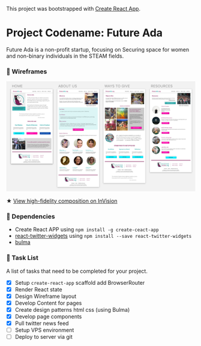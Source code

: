 This project was bootstrapped with [Create React App](https://github.com/facebookincubator/create-react-app).


# Project Codename: Future Ada
Future Ada is a non-profit startup, focusing on Securing space for women and non-binary individuals in the STEAM fields.

### 📝 Wireframes

![high fidelity wireframe](images/FutureAda.png)

★ [View high-fidelity composition on InVision](https://invis.io/BRKX7C0U4GS#/303030945_HOME)


### 🐙 Dependencies
* Create React APP using `npm install -g create-ceact-app`
* [react-twitter-widgets](https://www.npmjs.com/package/react-twitter-widgets) 
 using `npm install --save react-twitter-widgets`
* [bulma](https://www.npmjs.com/package/react-bulma-components)


### 🦉 Task List

A list of tasks that need to be completed for your project.
- [x] Setup `create-react-app` scaffold add BrowserRouter 
- [x] Render React state
- [x] Design Wireframe layout
- [x] Develop Content for pages
- [x] Create design patterns html css (using Bulma)
- [x] Develop page components
- [x] Pull twitter news feed
- [ ] Setup VPS environment
- [ ] Deploy to server via git